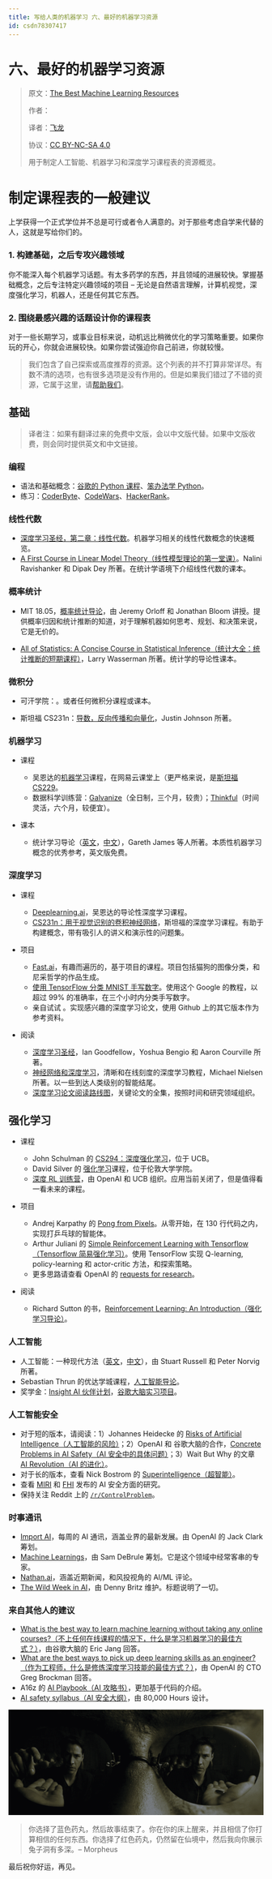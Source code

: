 ```yaml
---
title: 写给人类的机器学习 六、最好的机器学习资源
id: csdn78307417
---
```


# 六、最好的机器学习资源

> 原文：[The Best Machine Learning Resources](https://medium.com/machine-learning-for-humans/how-to-learn-machine-learning-24d53bb64aa1)
> 
> 作者：
> 
> 译者：[飞龙](https://github.com/wizardforcel)
> 
> 协议：[CC BY-NC-SA 4.0](http://creativecommons.org/licenses/by-nc-sa/4.0/)
> 
> 用于制定人工智能、机器学习和深度学习课程表的资源概览。

# 制定课程表的一般建议

上学获得一个正式学位并不总是可行或者令人满意的。对于那些考虑自学来代替的人，这就是写给你们的。

### 1\. 构建基础，之后专攻兴趣领域

你不能深入每个机器学习话题。有太多药学的东西，并且领域的进展较快。掌握基础概念，之后专注特定兴趣领域的项目 – 无论是自然语言理解，计算机视觉，深度强化学习，机器人，还是任何其它东西。

### 2\. 围绕最感兴趣的话题设计你的课程表

对于一些长期学习，或事业目标来说，动机远比稍微优化的学习策略重要。如果你玩的开心，你就会进展较快。如果你尝试强迫你自己前进，你就较慢。

> 我们包含了自己探索或高度推荐的资源。这个列表的并不打算非常详尽。有数不清的选项，也有很多选项是没有作用的。但是如果我们错过了不错的资源，它属于这里，请[帮助我们](ml4humans@gmail.com)。

## 基础

> 译者注：如果有翻译过来的免费中文版，会以中文版代替。如果中文版收费，则会同时提供英文和中文链接。

### 编程

*   语法和基础概念：[谷歌的 Python 课程](https://developers.google.com/edu/python/)、[笨办法学 Python](https://www.gitbook.com/book/wizardforcel/lpthw/details)。
*   练习：[CoderByte](https://coderbyte.com/)、[CodeWars](https://www.codewars.com/)、[HackerRank](https://www.hackerrank.com/)。

### 线性代数

*   [深度学习圣经，第二章：线性代数](https://exacity.github.io/deeplearningbook-chinese/Chapter2_linear_algebra/)。机器学习相关的线性代数概念的快速概览。
*   [A First Course in Linear Model Theory（线性模型理论的第一堂课）](https://www.amazon.com/First-Course-Linear-Model-Theory/dp/1584882476)。Nalini Ravishanker 和 Dipak Dey 所著。在统计学语境下介绍线性代数的课本。

### 概率统计

*   MIT 18.05，[概率统计导论](https://ocw.mit.edu/courses/mathematics/18-05-introduction-to-probability-and-statistics-spring-2014/index.htm)，由 Jeremy Orloff 和 Jonathan Bloom 讲授。提供概率归因和统计推断的知道，对于理解机器如何思考、规划、和决策来说，它是无价的。

*   [All of Statistics: A Concise Course in Statistical Inference（统计大全：统计推断的短期课程）](https://www.ic.unicamp.br/~wainer/cursos/1s2013/ml/livro.pdf)，Larry Wasserman 所著。统计学的导论性课本。

### 微积分

*   可汗学院：。或者任何微积分课程或课本。

*   斯坦福 CS231n：[导数，反向传播和向量化](https://zhuanlan.zhihu.com/p/21407711)，Justin Johnson 所著。

### 机器学习

*   课程

    *   吴恩达的[机器学习](http://open.163.com/special/opencourse/machinelearning.html)课程，在网易云课堂上（更严格来说，是[斯坦福 CS229](https://github.com/Kivy-CN/Stanford-CS-229-CN)。
    *   数据科学训练营：[Galvanize](https://www.galvanize.com/san-francisco/data-science)（全日制，三个月，较贵）；[Thinkful](https://www.thinkful.com/bootcamp/data-science/flexible/)（时间灵活，六个月，较便宜）。
*   课本

    *   统计学习导论（[英文](https://www-bcf.usc.edu/~gareth/ISL/)，[中文](https://book.douban.com/subject/26430936/)），Gareth James 等人所著。本质性机器学习概念的优秀参考，英文版免费。

### 深度学习

*   课程

    *   [Deeplearning.ai](https://mooc.study.163.com/university/deeplearning_ai)，吴恩达的导论性深度学习课程。
    *   [CS231n：用于视觉识别的卷积神经网络](https://zhuanlan.zhihu.com/p/21930884)，斯坦福的深度学习课程。有助于构建概念，带有吸引人的讲义和演示性的问题集。
*   项目

    *   [Fast.ai](https://fast.ai/)，有趣而遍历的，基于项目的课程。项目包括猫狗的图像分类，和尼采哲学的作品生成。
    *   [使用 TensorFlow 分类 MNIST 手写数字](https://codelabs.developers.google.com/codelabs/cloud-tensorflow-mnist/%230)。使用这个 Google 的教程，以超过 99% 的准确率，在三个小时内分类手写数字。
    *   亲自试试 。实现感兴趣的深度学习论文，使用 Github 上的其它版本作为参考资料。
*   阅读

    *   [深度学习圣经](https://github.com/exacity/deeplearningbook-chinese)，Ian Goodfellow，Yoshua Bengio 和 Aaron Courville 所著。
    *   [神经网络和深度学习](https://github.com/tigerneil/neural-networks-and-deep-learning-zh-cn)，清晰和在线刻度的深度学习教程，Michael Nielsen 所著。以一些到达人类级别的智能结尾。
    *   [深度学习论文阅读路线图](https://github.com/songrotek/Deep-Learning-Papers-Reading-Roadmap)，关键论文的全集，按照时间和研究领域组织。

## 强化学习

*   课程

    *   John Schulman 的 [CS294：深度强化学习](https://rll.berkeley.edu/deeprlcourse/)，位于 UCB。
    *   David Silver 的 [强化学习](https://www0.cs.ucl.ac.uk/staff/d.silver/web/Teaching.html)课程，位于伦敦大学学院。
    *   [深度 RL 训练营](https://www.deepbootcamp.io/)，由 OpenAI 和 UCB 组织。应用当前关闭了，但是值得看一看未来的课程。
*   项目

    *   Andrej Karpathy 的 [Pong from Pixels](https://karpathy.github.io/2016/05/31/rl/)。从零开始，在 130 行代码之内，实现打乒乓球的智能体。
    *   Arthur Juliani 的 [Simple Reinforcement Learning with Tensorflow（Tensorflow 简易强化学习）](https://medium.com/emergent-future/simple-reinforcement-learning-with-tensorflow-part-0-q-learning-with-tables-and-neural-networks-d195264329d0)。使用 TensorFlow 实现 Q-learning, policy-learning 和 actor-critic 方法，和探索策略。
    *   更多思路请查看 OpenAI 的 [requests for research](https://openai.com/requests-for-research/)。
*   阅读

    *   Richard Sutton 的书，[Reinforcement Learning: An Introduction（强化学习导论）](https://people.inf.elte.hu/lorincz/Files/RL_2006/SuttonBook.pdf)。

### 人工智能

*   人工智能：一种现代方法（[英文](https://aima.cs.berkeley.edu/)，[中文](https://book.douban.com/subject/25796281/)），由 Stuart Russell 和 Peter Norvig 所著。
*   Sebastian Thrun 的优达学城课程，[人工智能导论](https://www.udacity.com/course/intro-to-artificial-intelligence--cs271)。
*   奖学金：[Insight AI 伙伴计划](https://insightdata.ai/)，[谷歌大脑实习项目](https://research.google.com/teams/brain/residency/)。

### 人工智能安全

*   对于短的版本，请阅读：1）Johannes Heidecke 的 [Risks of Artificial Intelligence（人工智能的风险）](https://thinkingwires.com/posts/2017-07-05-risks.html)；2）OpenAI 和 谷歌大脑的合作，[Concrete Problems in AI Safety（AI 安全中的具体问题）](https://blog.openai.com/concrete-ai-safety-problems/)；3）Wait But Why 的文章 [AI Revolution（AI 的进化）](https://waitbutwhy.com/2015/01/artificial-intelligence-revolution-1.html)。
*   对于长的版本，查看 Nick Bostrom 的 [Superintelligence（超智能）](https://www.amazon.com/Superintelligence-Dangers-Strategies-Nick-Bostrom/dp/0198739834)。
*   查看 [MIRI](https://intelligence.org/research/) 和 [FHI](https://www.fhi.ox.ac.uk/research/research-areas/) 发布的 AI 安全方面的研究。
*   保持关注 Reddit 上的 [`/r/ControlProblem`](https://www.reddit.com/r/ControlProblem/)。

### 时事通讯

*   [Import AI](https://jack-clark.net/import-ai/)，每周的 AI 通讯，涵盖业界的最新发展。由 OpenAI 的 Jack Clark 筹划。
*   [Machine Learnings](https://machinelearnings.co/)，由 Sam DeBrule 筹划。它是这个领域中经常客串的专家。
*   [Nathan.ai](https://nathan.ai/)，涵盖近期新闻，和风投视角的 AI/ML 评论。
*   [The Wild Week in AI](https://www.getrevue.co/profile/wildml)，由 Denny Britz 维护。标题说明了一切。

### 来自其他人的建议

*   [What is the best way to learn machine learning without taking any online courses?（不上任何在线课程的情况下，什么是学习机器学习的最佳方式？）](https://www.forbes.com/sites/quora/2017/03/22/what-is-the-best-way-to-learn-machine-learning-without-taking-any-online-courses/%2330fc6e5d5d87)，由谷歌大脑的 Eric Jang 回答。
*   [What are the best ways to pick up deep learning skills as an engineer?（作为工程师，什么是修炼深度学习技能的最佳方式？）](https://www.quora.com/What-are-the-best-ways-to-pick-up-Deep-Learning-skills-as-an-engineer)，由 OpenAI 的 CTO Greg Brockman 回答。
*   A16z 的 [AI Playbook（AI 攻略书）](https://aiplaybook.a16z.com/)，更加基于代码的介绍。
*   [AI safety syllabus（AI 安全大纲）](https://80000hours.org/ai-safety-syllabus/)，由 80,000 Hours 设计。

![](../img/a6f28ba3a5cdaa2f31c5f53300be9c6a.png)

> 你选择了蓝色药丸，然后故事结束了。你在你的床上醒来，并且相信了你打算相信的任何东西。你选择了红色药丸，仍然留在仙境中，然后我向你展示兔子洞有多深。– Morpheus

最后祝你好运，再见。